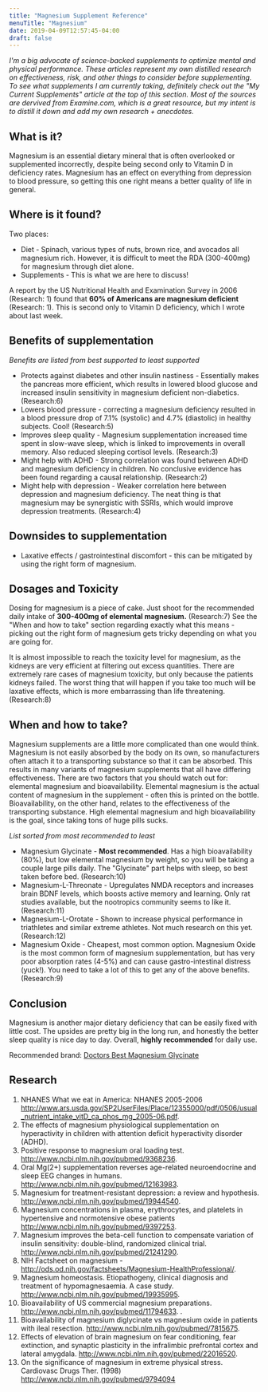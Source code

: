```yaml
---
title: "Magnesium Supplement Reference"
menuTitle: "Magnesium"
date: 2019-04-09T12:57:45-04:00
draft: false
---
```


_I'm a big advocate of science-backed supplements to optimize mental and physical performance. These articles represent my own distilled research on effectiveness, risk, and other things to consider before supplementing. To see what supplements I am currently taking, definitely check out the "My Current Supplements" article at the top of this section. Most of the sources are dervived from Examine.com, which is a great resource, but my intent is to distill it down and add my own research + anecdotes._


## What is it?

Magnesium is an essential dietary mineral that is often overlooked or supplemented incorrectly, despite being second only to Vitamin D in deficiency rates. Magnesium has an effect on everything from depression to blood pressure, so getting this one right means a better quality of life in general.

## Where is it found?

Two places:

* Diet - Spinach, various types of nuts, brown rice, and avocados all magnesium rich. However, it is difficult to meet the RDA (300-400mg) for magnesium through diet alone.
* Supplements - This is what we are here to discuss!


A report by the US Nutritional Health and Examination Survey in 2006 (Research: 1) found that **60% of Americans are magnesium deficient** (Research: 1). This is second only to Vitamin D deficiency, which I wrote about last week. 

## Benefits of supplementation

_Benefits are listed from best supported to least supported_


*  Protects against diabetes and other insulin nastiness -  Essentially makes the pancreas more efficient, which results in lowered blood glucose and increased insulin sensitivity in magnesium deficient non-diabetics. (Research:6)
* Lowers blood pressure -  correcting a magnesium deficiency resulted in a blood pressure drop of 7.1% (systolic) and 4.7% (diastolic) in healthy subjects. Cool! (Research:5)
* Improves sleep quality - Magnesium supplementation increased time spent in slow-wave sleep, which is linked to improvements in overall memory. Also reduced sleeping cortisol levels. (Research:3)
* Might help with ADHD - Strong correlation was found between ADHD and magnesium deficiency in children. No conclusive evidence has been found regarding a causal relationship. (Research:2)
* Might help with depression - Weaker correlation here between depression and magnesium deficiency. The neat thing is that magnesium may be synergistic with SSRIs, which would improve depression treatments. (Research:4)


## Downsides to supplementation

* Laxative effects / gastrointestinal discomfort - this can be mitigated by using the right form of magnesium.
 
## Dosages and Toxicity

Dosing for magnesium is a piece of cake. Just shoot for the recommended daily intake of **300-400mg of elemental magnesium.** (Research:7) See the "When and how to take" section regarding exactly what this means - picking out the right form of magnesium gets tricky depending on what you are going for. 

It is almost impossible to reach the toxicity level for magnesium, as the kidneys are very efficient at filtering out excess quantities. There are extremely rare cases of magnesium toxicity, but only because the patients kidneys failed. The worst thing that will happen if you take too much will be laxative effects, which is more embarrassing than life threatening. (Research:8)

## When and how to take?


Magnesium supplements are a little more complicated than one would think. Magnesium is not easily absorbed by the body on its own, so manufacturers often attach it to a transporting substance so that it can be absorbed. This results in many variants of magnesium supplements that all have differing effectiveness.  There are two factors that you should watch out for: elemental magnesium and bioavailability. Elemental magnesium is the actual content of magnesium in the supplement - often this is printed on the bottle. Bioavailability, on the other hand, relates to the effectiveness of the transporting substance. High elemental magnesium and high bioavailability is the goal, since taking tons of huge pills sucks.

_List sorted from most recommended to least_

*  Magnesium Glycinate - **Most recommended**. Has a high bioavailability (80%), but low elemental magnesium by weight, so you will be taking a couple large pills daily. The "Glycinate" part helps with sleep, so best taken before bed. (Research:10)
* Magnesium-L-Threonate - Upregulates NMDA receptors and increases brain BDNF levels, which boosts active memory and learning. Only rat studies available, but the nootropics community seems to like it. (Research:11)
* Magnesium-L-Orotate - Shown to increase physical performance in triathletes and similar extreme athletes. Not much research on this yet. (Research:12)
*  Magnesium Oxide -  Cheapest, most common option. Magnesium Oxide is the most common form of magnesium supplementation, but has very poor absorption rates (4-5%) and can cause gastro-intestinal distress (yuck!). You need to take a lot of this to get any of the above benefits. (Research:9)

## Conclusion

Magnesium is another major dietary deficiency that can be easily fixed with little cost. The upsides are pretty big in the long run, and honestly the better sleep quality is nice day to day. Overall, **highly recommended** for daily use. 

Recommended brand: [Doctors Best Magnesium Glycinate](http://www.amazon.com/gp/product/B000BD0RT0/ref=as_li_tl?ie=UTF8&camp=1789&creative=390957&creativeASIN=B000BD0RT0&linkCode=as2&tag=h0e9f-20&linkId=JGUSOWHTSP3MWZ4H)

## Research

1. NHANES What we eat in America: NHANES 2005-2006 http://www.ars.usda.gov/SP2UserFiles/Place/12355000/pdf/0506/usual_nutrient_intake_vitD_ca_phos_mg_2005-06.pdf.  
2. The effects of magnesium physiological supplementation on hyperactivity in children with attention deficit hyperactivity disorder (ADHD). 
3. Positive response to magnesium oral loading test. http://www.ncbi.nlm.nih.gov/pubmed/9368236. 
4. Oral Mg(2+) supplementation reverses age-related neuroendocrine and sleep EEG changes in humans. http://www.ncbi.nlm.nih.gov/pubmed/12163983.  
5. Magnesium for treatment-resistant depression: a review and hypothesis. http://www.ncbi.nlm.nih.gov/pubmed/19944540. 
6. Magnesium concentrations in plasma, erythrocytes, and platelets in hypertensive and normotensive obese patients  http://www.ncbi.nlm.nih.gov/pubmed/9397253. 
7. Magnesium improves the beta-cell function to compensate variation of insulin sensitivity: double-blind, randomized clinical trial.  http://www.ncbi.nlm.nih.gov/pubmed/21241290. 
8. NIH Factsheet on magnesium - http://ods.od.nih.gov/factsheets/Magnesium-HealthProfessional/. 
9. Magnesium homeostasis. Etiopathogeny, clinical diagnosis and treatment of hypomagnesaemia. A case study. http://www.ncbi.nlm.nih.gov/pubmed/19935995.  
10. Bioavailability of US commercial magnesium preparations.  http://www.ncbi.nlm.nih.gov/pubmed/11794633.  . 
11. Bioavailability of magnesium diglycinate vs magnesium oxide in patients with ileal resection.  http://www.ncbi.nlm.nih.gov/pubmed/7815675.   
12. Effects of elevation of brain magnesium on fear conditioning, fear extinction, and synaptic plasticity in the infralimbic prefrontal cortex and lateral amygdala.   http://www.ncbi.nlm.nih.gov/pubmed/22016520.    
13. On the significance of magnesium in extreme physical stress. Cardiovasc Drugs Ther. (1998)    http://www.ncbi.nlm.nih.gov/pubmed/9794094